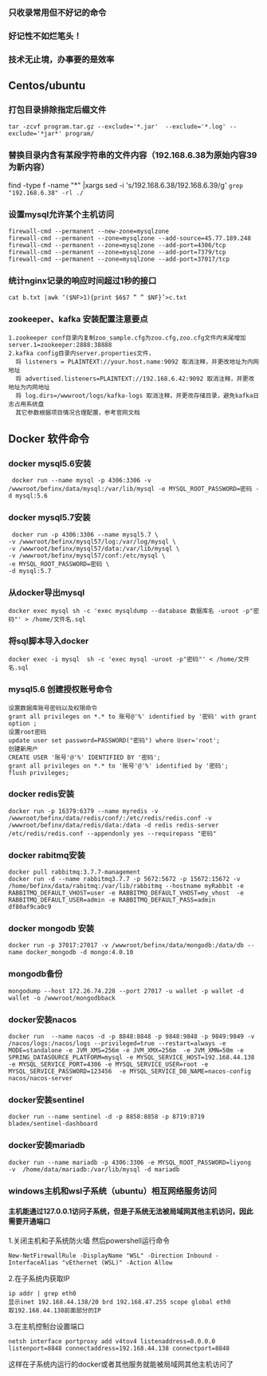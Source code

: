 ### 只收录常用但不好记的命令
### 好记性不如烂笔头！
### 技术无止境，办事要的是效率

##  Centos/ubuntu

### 打包目录排除指定后缀文件
`tar -zcvf program.tar.gz --exclude='*.jar'  --exclude='*.log' --exclude='*jar*' program/`

### 替换目录内含有某段字符串的文件内容（192.168.6.38为原始内容39为新内容）
 find -type f -name "*" |xargs sed -i 's/192.168.6.38/192.168.6.39/g' `grep "192.168.6.38" -rl ./`

### 设置mysql允许某个主机访问

```
firewall-cmd --permanent --new-zone=mysqlzone
firewall-cmd --permanent --zone=mysqlzone --add-source=45.77.189.248
firewall-cmd --permanent --zone=mysqlzone --add-port=4306/tcp
firewall-cmd --permanent --zone=mysqlzone --add-port=7379/tcp
firewall-cmd --permanent --zone=mysqlzone --add-port=37017/tcp
```

### 统计nginx记录的响应时间超过1秒的接口
```
cat b.txt |awk ‘($NF>1){print $6$7 ” ” $NF}’>c.txt
```

### zookeeper、kafka 安装配置注意要点
```
1.zookeeper conf目录内复制zoo_sample.cfg为zoo.cfg,zoo.cfg文件内末尾增加server.1=zookeeper:2888:38888
2.kafka config目录内server.properties文件，
  将 listeners = PLAINTEXT://your.host.name:9092 取消注释，并更改地址为内网地址
  将 advertised.listeners=PLAINTEXT://192.168.6.42:9092 取消注释，并更改地址为内网地址
  将 log.dirs=/wwwroot/logs/kafka-logs 取消注释，并更改存储目录，避免kafka日志占用系统盘
  其它参数根据项目情况合理配置，参考官网文档
```

## Docker 软件命令

### docker mysql5.6安装
```
 docker run --name mysql -p 4306:3306 -v /wwwroot/befinx/data/mysql:/var/lib/mysql -e MYSQL_ROOT_PASSWORD=密码 -d mysql:5.6
```

### docker mysql5.7安装
```
 docker run -p 4306:3306 --name mysql5.7 \
-v /wwwroot/befinx/mysql57/log:/var/log/mysql \
-v /wwwroot/befinx/mysql57/data:/var/lib/mysql \
-v /wwwroot/befinx/mysql57/conf:/etc/mysql \
-e MYSQL_ROOT_PASSWORD=密码 \
-d mysql:5.7
```

### 从docker导出mysql
```
docker exec mysql sh -c 'exec mysqldump --database 数据库名 -uroot -p"密码"' > /home/文件名.sql 
```

### 将sql脚本导入docker
```
docker exec -i mysql  sh -c 'exec mysql -uroot -p"密码"' < /home/文件名.sql
```

### mysql5.6 创建授权账号命令
```
设置数据库账号密码以及权限命令
grant all privileges on *.* to 账号@'%' identified by '密码' with grant option ;
设置root密码
update user set password=PASSWORD("密码") where User='root';
创建新用户
CREATE USER '账号'@'%' IDENTIFIED BY '密码';
grant all privileges on *.* to '账号'@'%' identified by '密码';
flush privileges; 
```

### docker redis安装
```
docker run -p 16379:6379 --name myredis -v /wwwroot/befinx/data/redis/conf/:/etc/redis/redis.conf -v /wwwroot/befinx/data/redis/data:/data -d redis redis-server /etc/redis/redis.conf --appendonly yes --requirepass "密码"

```

### docker rabitmq安装
```
docker pull rabbitmq:3.7.7-management
docker run -d --name rabbitmq3.7.7 -p 5672:5672 -p 15672:15672 -v /home/befinx/data/rabitmq:/var/lib/rabbitmq --hostname myRabbit -e RABBITMQ_DEFAULT_VHOST=user -e RABBITMQ_DEFAULT_VHOST=my_vhost  -e RABBITMQ_DEFAULT_USER=admin -e RABBITMQ_DEFAULT_PASS=admin df80af9ca0c9
```

### docker mongodb 安装
```
docker run -p 37017:27017 -v /wwwroot/befinx/data/mongodb:/data/db --name docker_mongodb -d mongo:4.0.10
```

### mongodb备份
```
mongodump --host 172.26.74.228 --port 27017 -u wallet -p wallet -d wallet -o /wwwroot/mongodbback
```

### docker安装nacos
```
docker run  --name nacos -d -p 8848:8848 -p 9848:9848 -p 9849:9849 -v /nacos/logs:/nacos/logs --privileged=true --restart=always -e MODE=standalone -e JVM_XMS=256m -e JVM_XMX=256m  -e JVM_XMN=50m -e SPRING_DATASOURCE_PLATFORM=mysql -e MYSQL_SERVICE_HOST=192.168.44.138 -e MYSQL_SERVICE_PORT=4306 -e MYSQL_SERVICE_USER=root -e MYSQL_SERVICE_PASSWORD=123456  -e MYSQL_SERVICE_DB_NAME=nacos-config  nacos/nacos-server
```

### docker安装sentinel
```
docker run --name sentinel -d -p 8858:8858 -p 8719:8719 bladex/sentinel-dashboard
```

### docker安装mariadb
```
docker run --name mariadb -p 4306:3306 -e MYSQL_ROOT_PASSWORD=liyong  -v  /home/data/mariadb:/var/lib/mysql -d mariadb
```

### windows主机和wsl子系统（ubuntu）相互网络服务访问
#### 主机能通过127.0.0.1访问子系统，但是子系统无法被局域网其他主机访问，因此需要开通端口
1.关闭主机和子系统防火墙 然后powershell运行命令
```
New-NetFirewallRule -DisplayName "WSL" -Direction Inbound -InterfaceAlias "vEthernet (WSL)" -Action Allow
```
2.在子系统内获取IP 
```
ip addr | grep eth0
显示inet 192.168.44.138/20 brd 192.168.47.255 scope global eth0
取192.168.44.138前面部分的IP
```
3.在主机控制台设置端口
```
netsh interface portproxy add v4tov4 listenaddress=0.0.0.0 listenport=8848 connectaddress=192.168.44.138 connectport=8848
```
这样在子系统内运行的docker或者其他服务就能被局域网其他主机访问了